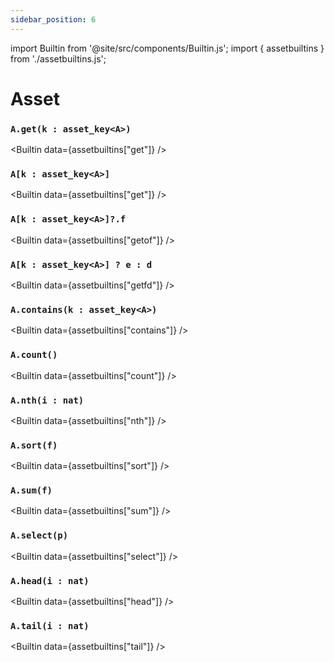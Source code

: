 ```yaml
---
sidebar_position: 6
---
```

import Builtin from '@site/src/components/Builtin.js';
import { assetbuiltins } from './assetbuiltins.js';

# Asset

### `A.get(k : asset_key<A>)`

<Builtin data={assetbuiltins["get"]} />

### `A[k : asset_key<A>]`

<Builtin data={assetbuiltins["get"]} />

### `A[k : asset_key<A>]?.f`

<Builtin data={assetbuiltins["getof"]} />

### `A[k : asset_key<A>] ? e : d`

<Builtin data={assetbuiltins["getfd"]} />

### `A.contains(k : asset_key<A>)`

<Builtin data={assetbuiltins["contains"]} />

### `A.count()`

<Builtin data={assetbuiltins["count"]} />

### `A.nth(i : nat)`

<Builtin data={assetbuiltins["nth"]} />

### `A.sort(f)`

<Builtin data={assetbuiltins["sort"]} />

### `A.sum(f)`

<Builtin data={assetbuiltins["sum"]} />

### `A.select(p)`

<Builtin data={assetbuiltins["select"]} />

### `A.head(i : nat)`

<Builtin data={assetbuiltins["head"]} />

### `A.tail(i : nat)`

<Builtin data={assetbuiltins["tail"]} />